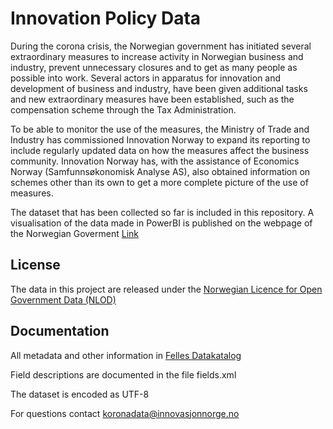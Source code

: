 # Innovation Policy Data
During the corona crisis, the Norwegian government has initiated several extraordinary measures to increase activity in Norwegian business and industry, prevent unnecessary closures and to get as many people as possible into work. Several actors in apparatus for innovation and development of business and industry, have been given additional tasks and new extraordinary measures have been established, such as the compensation scheme through the Tax Administration.

To be able to monitor the use of the measures, the Ministry of Trade and Industry has commissioned Innovation Norway to expand its reporting to include regularly updated data on how the measures affect the business community. Innovation Norway has, with the assistance of Economics Norway (Samfunnsøkonomisk Analyse AS), also obtained information on schemes other than its own to get a more complete picture of the use of measures.

The dataset that has been collected so far is included in this repository. A visualisation of the data made in PowerBI is published on the webpage of the Norwegian Goverment [Link](https://www.regjeringen.no/no/tema/naringsliv/sporsmal-og-svar-for-norske-bedrifter-om-koronautbruddet/koronadata/id2740151/)

## License
The data in this project are released under the [Norwegian Licence for Open Government Data (NLOD)](https://data.norge.no/nlod/en/2.0/)

## Documentation
All metadata and other information in [Felles Datakatalog](https://data.norge.no/datasets/ad32a4cf-f463-38e1-b843-2b0bd1836756)

Field descriptions are documented in the file fields.xml

The dataset is encoded as UTF-8

For questions contact koronadata@innovasjonnorge.no
